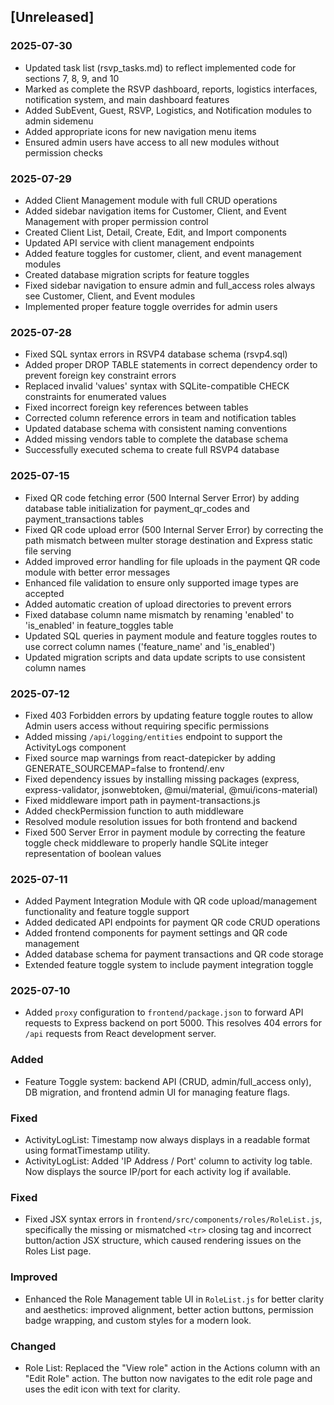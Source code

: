 ## [Unreleased]

### 2025-07-30
- Updated task list (rsvp_tasks.md) to reflect implemented code for sections 7, 8, 9, and 10
- Marked as complete the RSVP dashboard, reports, logistics interfaces, notification system, and main dashboard features
- Added SubEvent, Guest, RSVP, Logistics, and Notification modules to admin sidemenu
- Added appropriate icons for new navigation menu items
- Ensured admin users have access to all new modules without permission checks

### 2025-07-29
- Added Client Management module with full CRUD operations
- Added sidebar navigation items for Customer, Client, and Event Management with proper permission control
- Created Client List, Detail, Create, Edit, and Import components
- Updated API service with client management endpoints
- Added feature toggles for customer, client, and event management modules
- Created database migration scripts for feature toggles
- Fixed sidebar navigation to ensure admin and full_access roles always see Customer, Client, and Event modules
- Implemented proper feature toggle overrides for admin users


### 2025-07-28
- Fixed SQL syntax errors in RSVP4 database schema (rsvp4.sql)
- Added proper DROP TABLE statements in correct dependency order to prevent foreign key constraint errors
- Replaced invalid 'values' syntax with SQLite-compatible CHECK constraints for enumerated values
- Fixed incorrect foreign key references between tables
- Corrected column reference errors in team and notification tables
- Updated database schema with consistent naming conventions
- Added missing vendors table to complete the database schema
- Successfully executed schema to create full RSVP4 database

### 2025-07-15
- Fixed QR code fetching error (500 Internal Server Error) by adding database table initialization for payment_qr_codes and payment_transactions tables
- Fixed QR code upload error (500 Internal Server Error) by correcting the path mismatch between multer storage destination and Express static file serving
- Added improved error handling for file uploads in the payment QR code module with better error messages
- Enhanced file validation to ensure only supported image types are accepted
- Added automatic creation of upload directories to prevent errors
- Fixed database column name mismatch by renaming 'enabled' to 'is_enabled' in feature_toggles table
- Updated SQL queries in payment module and feature toggles routes to use correct column names ('feature_name' and 'is_enabled')
- Updated migration scripts and data update scripts to use consistent column names

### 2025-07-12
- Fixed 403 Forbidden errors by updating feature toggle routes to allow Admin users access without requiring specific permissions
- Added missing `/api/logging/entities` endpoint to support the ActivityLogs component
- Fixed source map warnings from react-datepicker by adding GENERATE_SOURCEMAP=false to frontend/.env
- Fixed dependency issues by installing missing packages (express, express-validator, jsonwebtoken, @mui/material, @mui/icons-material)
- Fixed middleware import path in payment-transactions.js
- Added checkPermission function to auth middleware
- Resolved module resolution issues for both frontend and backend
- Fixed 500 Server Error in payment module by correcting the feature toggle check middleware to properly handle SQLite integer representation of boolean values

### 2025-07-11
- Added Payment Integration Module with QR code upload/management functionality and feature toggle support
- Added dedicated API endpoints for payment QR code CRUD operations
- Added frontend components for payment settings and QR code management
- Added database schema for payment transactions and QR code storage
- Extended feature toggle system to include payment integration toggle

### 2025-07-10
- Added `proxy` configuration to `frontend/package.json` to forward API requests to Express backend on port 5000. This resolves 404 errors for `/api` requests from React development server.

### Added
- Feature Toggle system: backend API (CRUD, admin/full_access only), DB migration, and frontend admin UI for managing feature flags.
### Fixed
- ActivityLogList: Timestamp now always displays in a readable format using formatTimestamp utility.
- ActivityLogList: Added 'IP Address / Port' column to activity log table. Now displays the source IP/port for each activity log if available.

### Fixed
- Fixed JSX syntax errors in `frontend/src/components/roles/RoleList.js`, specifically the missing or mismatched `<tr>` closing tag and incorrect button/action JSX structure, which caused rendering issues on the Roles List page.

### Improved
- Enhanced the Role Management table UI in `RoleList.js` for better clarity and aesthetics: improved alignment, better action buttons, permission badge wrapping, and custom styles for a modern look.

### Changed
- Role List: Replaced the "View role" action in the Actions column with an "Edit Role" action. The button now navigates to the edit role page and uses the edit icon with text for clarity.

